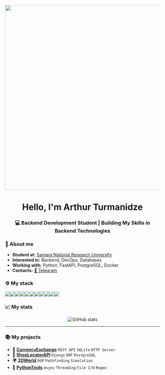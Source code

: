 
<div align="center">
<img src="https://media1.giphy.com/media/v1.Y2lkPTc5MGI3NjExcm82NmgzdnViYzZuZTEwYWNyMHY4emMwd2Zuc2hlc245ZnV0emUwbiZlcD12MV9pbnRlcm5hbF9naWZfYnlfaWQmY3Q9Zw/liUhPmZdArpYc/giphy.gif" width="600">


<center>

# Hello, I'm Arthur Turmanidze

</center>

### 💻 **Backend Development Student** | Building My Skills in Backend Technologies 

</div>

### 📂 About me

- **Student at:**  [Samara National Research University](https://github.com/itsecd)
- **Interested in:** Backend, DevOps, Databases
- **Working with:** Python, FastAPI, PostgreSQL, Docker 
- **Contacts:**  [📱 Telegram](https://t.me/buddy2kyrtki)

### ⚙ My stack

<img src="https://img.shields.io/badge/Python-3776AB?style=for-the-badge&logo=python&logoColor=white" /><img src="https://img.shields.io/badge/FastAPI-009688?style=for-the-badge&logo=FastAPI&logoColor=white" /><img src="https://img.shields.io/badge/SQLAlchemy-D71F00?style=for-the-badge&logo=sqlalchemy&logoColor=white" /><img src="https://img.shields.io/badge/Alembic-00A98F?style=for-the-badge&logo=alembic&logoColor=white" /><img src="https://img.shields.io/badge/PostgreSQL-316192?style=for-the-badge&logo=postgresql&logoColor=white" /><img src="https://img.shields.io/badge/MySQL-005C84?style=for-the-badge&logo=mysql&logoColor=white" /><img src="https://img.shields.io/badge/SQLite-07405E?style=for-the-badge&logo=sqlite&logoColor=white" /><img src="https://img.shields.io/badge/Docker-2CA5E0?style=for-the-badge&logo=docker&logoColor=white" /><img src="https://img.shields.io/badge/Git-F05032?style=for-the-badge&logo=git&logoColor=white" /><img src="https://img.shields.io/badge/GitHub-100000?style=for-the-badge&logo=github&logoColor=white" /><img src="https://img.shields.io/badge/Linux-FCC624?style=for-the-badge&logo=linux&logoColor=black" />


</div>

### 📈 My stats

<div align="center">
  
![GitHub stats](https://github-readme-stats.vercel.app/api?username=buddyuchiha&show_icons=true&theme=radical)

</div>

---

### 📚 My projects

* 💱 **[CurrencyExchange](https://github.com/buddyuchiha/SimpleProjects/tree/CurrencyExchange)** `REST API` `SQLite` `HTTP Server`  
* 🏪 **[ShopLocatorAPI](https://github.com/buddyuchiha/ShopLocatorAPI)** `Django` `DRF` `PostgreSQL` 
* 🌍 **[2DWorld](https://github.com/buddyuchiha/SimpleProjects/tree/2DWorld)** `OOP` `Pathfinding` `Simulation`  
* 🐍 **[PythonTools](https://github.com/buddyuchiha/PythonTools)** `Async` `Threading` `File I/O` `Regex`  


